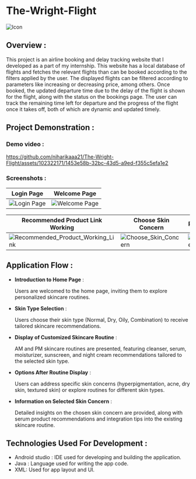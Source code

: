 # The-Wright-Flight


![Icon](https://github.com/niharikaaa21/The-Wright-Flight/assets/102322171/5d6320cb-f0e5-4ff1-9e5a-62553c04cfb6)


## Overview :
This project is an airline booking and delay tracking website that I developed as a part of my internship. This website has a local database of flights and fetches the relevant flights than can be booked according to the filters applied by the user. The displayed flights can be filtered according to parameters like increasing or decreasing price, among others. Once booked, the updated departure time due to the delay of the flight is shown for the flight, along with the status on the bookings page. The user can track the remaining time left for departure and the progress of the flight once it takes off, both of which are dynamic and updated timely.

## Project Demonstration :

### Demo video :
https://github.com/niharikaaa21/The-Wright-Flight/assets/102322171/1453e58b-32bc-43d5-a9ed-f355c5efa1e2

### Screenshots :

|      Login Page                     | Welcome Page |
|----------------------------------|----------------------------------|
| ![Login Page](https://github.com/niharikaaa21/The-Wright-Flight/assets/102322171/d914a297-e6d7-4a8b-b4c7-7c85dc316c65)       | ![Welcome Page](https://github.com/niharikaaa21/The-Wright-Flight/assets/102322171/20d7d7c3-35f0-4036-bf24-2935a3a0f896) |

| Recommended Product Link Working                         | Choose Skin Concern                          | Routine for Skin Concern                         |
|----------------------------------|----------------------------------|----------------------------------|
| ![Recommended_Product_Working_Link](https://github.com/niharikaaa21/GoodSkin-Wellness-App/assets/102322171/179b3bf1-1376-4ee6-8ed4-dff33ef1cc11)| ![Choose_Skin_Concern](https://github.com/niharikaaa21/GoodSkin-Wellness-App/assets/102322171/f6cac6e0-40a9-4944-9593-f02a89985479) | ![Routine_for_Skin_Concern](https://github.com/niharikaaa21/GoodSkin-Wellness-App/assets/102322171/bcb4d0a5-085a-4664-89ef-4666e0fbe5ea) |


## Application Flow :

- **Introduction to Home Page** :
  
  Users are welcomed to the home page, inviting them to explore personalized skincare routines.

- **Skin Type Selection** :
  
  Users choose their skin type (Normal, Dry, Oily, Combination) to receive tailored skincare recommendations.

- **Display of Customized Skincare Routine** :
  
  AM and PM skincare routines are presented, featuring cleanser, serum, moisturizer, sunscreen, and night cream recommendations tailored to the selected skin type.

- **Options After Routine Display** :
  
  Users can address specific skin concerns (hyperpigmentation, acne, dry skin, textured skin) or explore routines for different skin types.

- **Information on Selected Skin Concern** :
  
  Detailed insights on the chosen skin concern are provided, along with serum product recommendations and integration tips into the existing skincare routine.
  

## Technologies Used For Development :

- Android studio : IDE used for developing and building the application.
- Java : Language used for writing the app code.
- XML: Used for app layout and UI.
